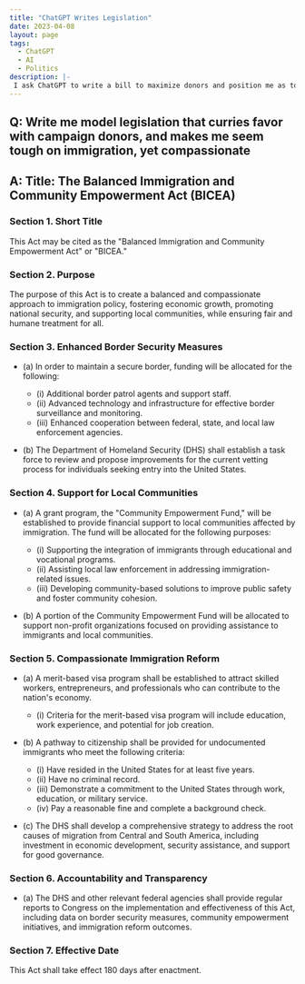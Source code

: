 ```yaml
---
title: "ChatGPT Writes Legislation"
date: 2023-04-08
layout: page
tags:
  - ChatGPT
  - AI
  - Politics
description: |-
 I ask ChatGPT to write a bill to maximize donors and position me as tough on immigration yet compassionate.
---
```


## Q: Write me model legislation that curries favor with campaign donors, and makes me seem tough on immigration, yet compassionate

## A: Title: The Balanced Immigration and Community Empowerment Act (BICEA)

### Section 1. Short Title

This Act may be cited as the "Balanced Immigration and Community Empowerment Act" or "BICEA."

### Section 2. Purpose

The purpose of this Act is to create a balanced and compassionate approach to immigration policy, fostering economic growth, promoting national security, and supporting local communities, while ensuring fair and humane treatment for all.

### Section 3. Enhanced Border Security Measures

- (a) In order to maintain a secure border, funding will be allocated for the following:
  - (i) Additional border patrol agents and support staff.
  - (ii) Advanced technology and infrastructure for effective border surveillance and monitoring.
  - (iii) Enhanced cooperation between federal, state, and local law enforcement agencies.

- (b) The Department of Homeland Security (DHS) shall establish a task force to review and propose improvements for the current vetting process for individuals seeking entry into the United States.

### Section 4. Support for Local Communities

- (a) A grant program, the "Community Empowerment Fund," will be established to provide financial support to local communities affected by immigration. The fund will be allocated for the following purposes:
  - (i) Supporting the integration of immigrants through educational and vocational programs.
  - (ii) Assisting local law enforcement in addressing immigration-related issues.
  - (iii) Developing community-based solutions to improve public safety and foster community cohesion.

- (b) A portion of the Community Empowerment Fund will be allocated to support non-profit organizations focused on providing assistance to immigrants and local communities.

### Section 5. Compassionate Immigration Reform

- (a) A merit-based visa program shall be established to attract skilled workers, entrepreneurs, and professionals who can contribute to the nation's economy.
  - (i) Criteria for the merit-based visa program will include education, work experience, and potential for job creation.

- (b) A pathway to citizenship shall be provided for undocumented immigrants who meet the following criteria:
  - (i) Have resided in the United States for at least five years.
  - (ii) Have no criminal record.
  - (iii) Demonstrate a commitment to the United States through work, education, or military service.
  - (iv) Pay a reasonable fine and complete a background check.

- (c) The DHS shall develop a comprehensive strategy to address the root causes of migration from Central and South America, including investment in economic development, security assistance, and support for good governance.

### Section 6. Accountability and Transparency

- (a) The DHS and other relevant federal agencies shall provide regular reports to Congress on the implementation and effectiveness of this Act, including data on border security measures, community empowerment initiatives, and immigration reform outcomes.

### Section 7. Effective Date

This Act shall take effect 180 days after enactment.
